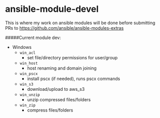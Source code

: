 ansible-module-devel
====================

This is where my work on ansible modules will be done before submitting PRs to https://github.com/ansible/ansible-modules-extras

#####Current module dev:
- Windows
  - `win_acl`
    - set file/directory permissions for user/group
  - `win_host`
    - host renaming and domain joining
  - `win_pscx`
    - install pscx (if needed), runs pscx commands
  - `win_s3`
    - download/upload to aws_s3
  - `win_unzip`
    - unzip compressed files/folders
  - `win_zip`
    - compress files/folders

